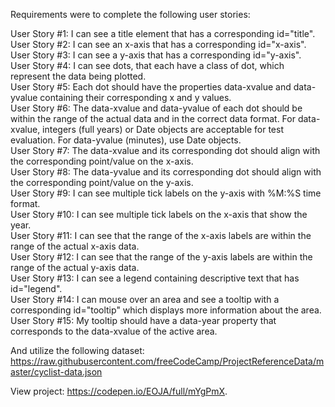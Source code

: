 Requirements were to complete the following user stories:

User Story #1: I can see a title element that has a corresponding id="title".  
User Story #2: I can see an x-axis that has a corresponding id="x-axis".  
User Story #3: I can see a y-axis that has a corresponding id="y-axis".  
User Story #4: I can see dots, that each have a class of dot, which represent the data being plotted.  
User Story #5: Each dot should have the properties data-xvalue and data-yvalue containing their corresponding x and y values.  
User Story #6: The data-xvalue and data-yvalue of each dot should be within the range of the actual data and in the correct data format. For data-xvalue, integers (full years) or Date objects are acceptable for test evaluation. For data-yvalue (minutes), use Date objects.  
User Story #7: The data-xvalue and its corresponding dot should align with the corresponding point/value on the x-axis.  
User Story #8: The data-yvalue and its corresponding dot should align with the corresponding point/value on the y-axis.  
User Story #9: I can see multiple tick labels on the y-axis with %M:%S time format.  
User Story #10: I can see multiple tick labels on the x-axis that show the year.  
User Story #11: I can see that the range of the x-axis labels are within the range of the actual x-axis data.  
User Story #12: I can see that the range of the y-axis labels are within the range of the actual y-axis data.  
User Story #13: I can see a legend containing descriptive text that has id="legend".  
User Story #14: I can mouse over an area and see a tooltip with a corresponding id="tooltip" which displays more information about the area.  
User Story #15: My tooltip should have a data-year property that corresponds to the data-xvalue of the active area.  

And utilize the following dataset:
https://raw.githubusercontent.com/freeCodeCamp/ProjectReferenceData/master/cyclist-data.json

View project: https://codepen.io/EOJA/full/mYgPmX.

